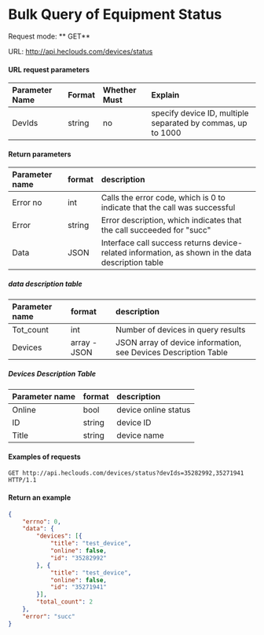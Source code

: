 # Bulk Query of Equipment Status
Request mode: ** GET**

URL: http://api.heclouds.com/devices/status

#### URL request parameters
Parameter Name | Format | Whether Must | Explain
:- | :- | :- | :- 
DevIds | string | no | specify device ID, multiple separated by commas, up to 1000


#### Return parameters
Parameter name | format | description
:- | :- | :- 
Error no | int | Calls the error code, which is 0 to indicate that the call was successful
Error | string | Error description, which indicates that the call succeeded for "succ"
Data | JSON | Interface call success returns device-related information, as shown in the data description table

##### data description table
Parameter name | format | description
:- | :- | :- 
Tot_count | int | Number of devices in query results
Devices | array - JSON | JSON array of device information, see Devices Description Table

##### Devices Description Table
Parameter name | format | description
:- | :- | :- 
Online | bool | device online status
ID | string | device ID
Title | string | device name


#### Examples of requests
```text
GET http://api.heclouds.com/devices/status?devIds=35282992,35271941 HTTP/1.1
```

#### Return an example
```json
{
    "errno": 0,
    "data": {
        "devices": [{
            "title": "test_device",
            "online": false,
            "id": "35282992"
        }, {
            "title": "test_device",
            "online": false,
            "id": "35271941"
        }],
        "total_count": 2
    },
    "error": "succ"
}
```